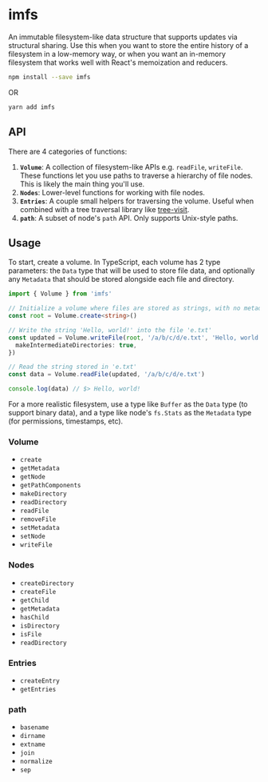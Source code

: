 # imfs

An immutable filesystem-like data structure that supports updates via structural sharing. Use this when you want to store the entire history of a filesystem in a low-memory way, or when you want an in-memory filesystem that works well with React's memoization and reducers.

```bash
npm install --save imfs
```

OR

```bash
yarn add imfs
```

## API

There are 4 categories of functions:

1. **`Volume`**: A collection of filesystem-like APIs e.g. `readFile`, `writeFile`. These functions let you use paths to traverse a hierarchy of file nodes. This is likely the main thing you'll use.
2. **`Nodes`**: Lower-level functions for working with file nodes.
3. **`Entries`**: A couple small helpers for traversing the volume. Useful when combined with a tree traversal library like [tree-visit](https://github.com/dabbott/tree-visit).
4. **`path`**: A subset of node's `path` API. Only supports Unix-style paths.

## Usage

To start, create a volume. In TypeScript, each volume has 2 type parameters: the `Data` type that will be used to store file data, and optionally any `Metadata` that should be stored alongside each file and directory.

```ts
import { Volume } from 'imfs'

// Initialize a volume where files are stored as strings, with no metadata.
const root = Volume.create<string>()

// Write the string 'Hello, world!' into the file 'e.txt'
const updated = Volume.writeFile(root, '/a/b/c/d/e.txt', 'Hello, world!', {
  makeIntermediateDirectories: true,
})

// Read the string stored in 'e.txt'
const data = Volume.readFile(updated, '/a/b/c/d/e.txt')

console.log(data) // $> Hello, world!
```

For a more realistic filesystem, use a type like `Buffer` as the `Data` type (to support binary data), and a type like node's `fs.Stats` as the `Metadata` type (for permissions, timestamps, etc).

### Volume

- `create`
- `getMetadata`
- `getNode`
- `getPathComponents`
- `makeDirectory`
- `readDirectory`
- `readFile`
- `removeFile`
- `setMetadata`
- `setNode`
- `writeFile`

### Nodes

- `createDirectory`
- `createFile`
- `getChild`
- `getMetadata`
- `hasChild`
- `isDirectory`
- `isFile`
- `readDirectory`

### Entries

- `createEntry`
- `getEntries`

### path

- `basename`
- `dirname`
- `extname`
- `join`
- `normalize`
- `sep`
